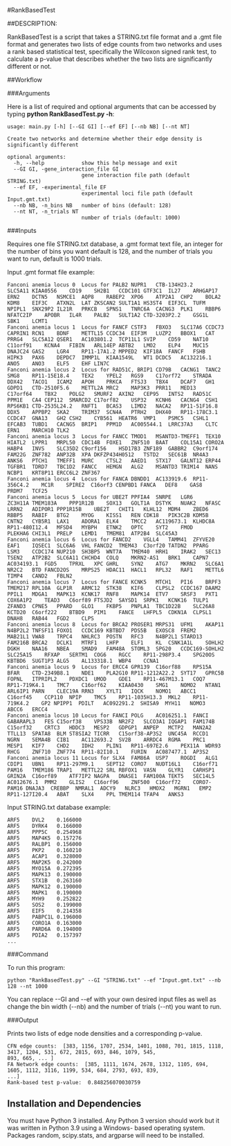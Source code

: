 #RankBasedTest

##DESCRIPTION: 

RankBasedTest is a script that takes a STRING.txt file format and a .gmt 
file format and generates two lists of edge counts from
two networks and uses a rank based statistical test, specifically the Wilcoxon 
signed rank test, to calculate a p-value that describes whether the two
lists are significantly different or not. 

##Workflow

###Arguments 

Here is a list of required and optional arguments that can be accessed by 
typing **python RankBasedTest.py -h**: 

```text
usage: main.py [-h] [--GI GI] [--ef EF] [--nb NB] [--nt NT]

Create two networks and determine whether their edge density is 
significantly different

optional arguments:
  -h, --help            show this help message and exit
  --GI GI, -gene_interaction_file GI
                        gene interaction file path (default STRING.txt)
  --ef EF, -experimental_file EF
                        experimental loci file path (default Input.gmt.txt)
  --nb NB, -n_bins NB   number of bins (default: 128)
  --nt NT, -n_trials NT
                        number of trials (default: 1000)
```
###Inputs 

Requires one file STRING.txt database, a .gmt format text file, an integer
for the number of bins you want default is 128, and the number of trials
you want to run, default is 1000 trials. 

Input .gmt format file example: 

```text
Fanconi anemia locus 0	Locus for PALB2	NUPR1	CTB-134H23.2	SLC5A11	KIAA0556	CD19	SH2B1	CCDC101	GTF3C1	IL27	ARHGAP17	ERN2	DCTN5	NSMCE1	AQP8	RABEP2	XPO6	ATP2A1	CHP2	BOLA2	KDM8	EIF3C	ATXN2L	LAT	ZKSCAN2	SULT1A1	HS3ST4	EIF3CL	TUFM	NPIPL1	SNX29P2	IL21R	PRKCB	SPNS1	TNRC6A	CACNG3	PLK1	RBBP6	NFATC2IP	APOBR	IL4R	PALB2	SULT1A2	CTD-3203P2.2	GSG1L	SBK1	LCMT1
Fanconi anemia locus 1	Locus for FANCF	CSTF3	FBXO3	SLC17A6	CCDC73	CAPRIN1	RCN1	BDNF	METTL15	CCDC34	EIF3M	LUZP2	BBOX1	CAT	PRRG4	SLC5A12	QSER1	AC103801.2	TCP11L1	SVIP	CD59	NAT10	C11orf91	KCNA4	FIBIN	ARL14EP	ABTB2	LMO2	ELP4	MUC15	DNAJC24	GAS2	LGR4	RP11-17A1.2	MPPED2	KIF18A	FANCF	FSHB	HIPK3	PAX6	DEPDC7	IMMP1L	KIAA1549L	WT1	DCDC5	AC132216.1	ANO5	ANO3	ELF5	EHF	LIN7C
Fanconi anemia locus 2	Locus for RAD51C, BRIP1	CD79B	CACNG1	TANC2	SMG8	RP11-15E18.4	TEX2	YPEL2	RGS9	C17orf72	STRADA	DDX42	TACO1	ICAM2	APOH	PRKCA	FTSJ3	TBX4	DCAF7	GH1	GDPD1	CTD-2510F5.6	METTL2A	MRC2	MAP3K3	PRR11	MED13	C17orf64	TBX2	POLG2	SMURF2	AXIN2	CEP95	INTS2	RAD51C	PPM1E	CA4	CEP112	SMARCD2	C17orf82	USP32	KCNH6	CACNG4	CSH1	RPS6KB1	CTD-2535L24.2	RNFT1	BCAS3	LIMD2	NACA2	RP11-51F16.8	DDX5	APPBP2	SKA2	TRIM37	SCN4A	PTRH2	DHX40	RP11-178C3.1	CCDC47	GNA13	GH2	CSH2	CYB561	HEATR6	VMP1	PSMC5	CSHL1	EFCAB3	TUBD1	CACNG5	BRIP1	PPM1D	AC005544.1	LRRC37A3	CLTC	ERN1	MARCH10	TLK2
Fanconi anemia locus 3	Locus for FANCC	TMOD1	MSANTD3-TMEFF1	TEX10	HIATL2	LPPR1	MRPL50	CDC14B	FOXE1	ZNF510	BAAT	COL15A1	CORO2A	HABP4	INVS	SLC35D2	C9orf156	HSD17B3	ZNF189	GABBR2	C9orf174	FAM22G	ZNF782	ANP32B	XPA	DKFZP434H0512	TSTD2	SEC61B	NR4A3	ANKS6	PTCH1	TMEFF1	MURC	CTSL2	AAED1	STX17	GALNT12	ERP44	TGFBR1	TDRD7	TBC1D2	FANCC	HEMGN	ALG2	MSANTD3	TRIM14	NANS	NCBP1	KRT8P11	ERCC6L2	ZNF367
Fanconi anemia locus 4	Locus for FANCA	DBNDD1	AC133919.6	RP11-356C4.2	MC1R	SPIRE2	C16orf3	CENPBD1	FANCA	DEF8	GAS8	PRDM7	TCF25
Fanconi anemia locus 5	Locus for UBE2T	PPFIA4	SNRPE	LGR6	ZC3H11A	TMEM183A	PPP1R12B	SOX13	GOLT1A	DSTYK	NUAK2	NFASC	LRRN2	ADIPOR1	PPP1R15B	UBE2T	CHIT1	KLHL12	MDM4	ZBED6	RBBP5	RABIF	BTG2	MYOG	KISS1	REN	CDK18	PIK3C2B	KDM5B	CNTN2	CYB5R1	LAX1	ADORA1	ELK4	TMCC2	AC119673.1	KLHDC8A	RP11-480I12.4	MFSD4	MYBPH	ETNK2	OPTC	SYT2	FMOD	PLEKHA6	CHI3L1	PRELP	LEMD1	TMEM81	ATP2B4	SLC45A3
Fanconi anemia locus 6	Locus for FANCD2	VGLL4	TAMM41	ZFYVE20	EAF1	IQSEC1	SLC6A6	VHL	FANCD2	TMEM43	C3orf20	TATDN2	PPARG	LSM3	CCDC174	NUP210	SH3BP5	WNT7A	TMEM40	HRH1	IRAK2	SEC13	TSEN2	ATP2B2	SLC6A11	CHCHD4	COLQ	MKRN2-AS1	BRK1	CAPN7	AC034193.1	FGD5	TPRXL	XPC	GHRL	SYN2	ATG7	MKRN2	SLC6A1	NR2C2	BTD	FANCD2OS	MRPS25	HDAC11	HACL1	RPL32	RAF1	METTL6	TIMP4	CAND2	FBLN2
Fanconi anemia locus 7	Locus for FANCE	KCNK5	MTCH1	PI16	BRPF3	TMEM217	RPL10A	GLP1R	ARMC12	STK38	KIF6	CLPSL2	CCDC167	DAAM2	PPIL1	MDGA1	MAPK13	KCNK17	RNF8	MAPK14	ETV7	SRSF3	PXT1	COX6A1P2	TEAD3	C6orf89	FTSJD2	SAYSD1	SRPK1	KCNK16	TULP1	ZFAND3	CPNE5	PPARD	GLO1	FKBP5	PNPLA1	TBC1D22B	SLC26A8	KCTD20	C6orf222	BTBD9	PIM1	FANCE	LHFPL5	CDKN1A	CLPSL1	DNAH8	RAB44	FGD2	CLPS
Fanconi anemia locus 8	Locus for BRCA2	PROSER1	MRPS31	UFM1	AKAP11	N4BP2L2	TNFSF11	FOXO1	CCDC169	KBTBD7	PDS5B	EXOSC8	FREM2	MAB21L1	VWA8	TRPC4	NHLRC3	POSTN	RFC3	N4BP2L1	STARD13	FAM216B	BRCA2	DCLK1	MTRF1	LHFP	ELF1	KL	CSNK1A1L	SOHLH2	DGKH	NAA16	NBEA	SMAD9	FAM48A	STOML3	SPG20	CCDC169-SOHLH2	SLC25A15	RFXAP	SERTM1	COG6	RGCC	RP11-298P3.4	SPG20OS	KBTBD6	SUGT1P3	ALG5	AL133318.1	WBP4	CCNA1
Fanconi anemia locus 9	Locus for ERCC4	GPR139	C16orf88	RPS15A	BFAR	CTD-2349B8.1	NDE1	PLA2G10	RP11-1212A22.2	SYT17	GPRC5B	FOPNL	ITPRIPL2	PDXDC1	UMOD	GDE1	RP11-467M13.1	COQ7	RP11-719K4.1	TMC7	C16orf62	KIAA0430	SMG1	NOMO2	NTAN1	ARL6IP1	PARN	CLEC19A	RRN3	XYLT1	IQCK	NOMO1	ABCC1	C16orf45	CCP110	NPIP	TMC5	RP11-1035H13.3	MKL2	RP11-719K4.2	GP2	NPIPP1	PDILT	AC092291.2	SHISA9	MYH11	NOMO3	ABCC6	ERCC4
Fanconi anemia locus 10	Locus for FANCI	POLG	AC016251.1	FANCI	GABARAPL3	FES	C15orf38	VPS33B	NR2F2	SLCO3A1	IQGAP1	FAM174B	C15orf32	CRTC3	HDDC3	MESP2	GDPGP1	ANPEP	MCTP2	MAN2A2	TTLL13	SPATA8	BLM	ST8SIA2	TICRR	C15orf38-AP3S2	UNC45A	RCCD1	NGRN	SEMA4B	CIB1	AC112693.2	SV2B	ARRDC4	RGMA	PRC1	MESP1	KIF7	CHD2	IDH2	PLIN1	RP11-697E2.6	PEX11A	WDR93	RHCG	ZNF710	ZNF774	RP11-82I10.1	FURIN	AC087477.1	AP3S2
Fanconi anemia locus 11	Locus for SLX4	FAM86A	USP7	ROGDI	ALG1	CDIP1	UBN1	RP11-297M9.1	SEPT12	CORO7	NUDT16L1	C16orf71	PAM16	TMEM186	TRAP1	METTL22	SRL	RBFOX1	VASN	GLYR1	CARHSP1	GRIN2A	C16orf89	ATF7IP2	NAGPA	DNASE1	FAM100A	TEKT5	SEC14L5	AC012676.1	PMM2	GLIS2	C16orf96	ZNF500	C16orf72	CORO7-PAM16	DNAJA3	CREBBP	NMRAL1	ADCY9	NLRC3	HMOX2	MGRN1	EMP2	RP11-127I20.4	ABAT	SLX4	PPL	TMEM114	TFAP4	ANKS3
```
Input STRING.txt database example: 
```
ARF5	DVL2	0.166000
ARF5	DYRK4	0.166000
ARF5	PPP5C	0.254968
ARF5	MAP4K5	0.157276
ARF5	RALBP1	0.156000
ARF5	PKP2	0.160210
ARF5	ACAP1	0.328000
ARF5	MAP2K5	0.242000
ARF5	MYO15A	0.272395
ARF5	MAPK13	0.190000
ARF5	STX1B	0.263160
ARF5	MAPK12	0.190000
ARF5	MAPK1	0.190000
ARF5	MYH9	0.252822
ARF5	SOS2	0.199000
ARF5	EIF5	0.214358
ARF5	PABPC1L	0.196000
ARF5	CORO1A	0.163000
ARF5	PARD6A	0.194000
ARF5	PDIA2	0.157397
...
```
###Command

To run this program: 
```text
python "RankBasedTest.py" --GI "STRING.txt" --ef "Input.gmt.txt" --nb 128 --nt 1000
```
You can replace --GI and --ef with your own desired input files as well as change 
the bin width (--nb) and the number of trials (--nt) you want to run.

###Output 

Prints two lists of edge node densities and a corresponding p-value. 
```text
CFN edge counts:  [383, 1156, 1707, 2534, 1401, 1088, 701, 1815, 1118, 3417, 1204, 531, 672, 2815, 693, 846, 1079, 545, 
893, 665, ... ]
FA Network edge counts:  [385, 1111, 1674, 2678, 1312, 1105, 694, 1605, 1112, 3116, 1199, 534, 684, 2793, 693, 839,
...]
Rank-based test p-value:  0.848256070030759

```
## Installation and Dependencies
You must have Python 3 installed. Any Python 3 version should work but it was written in Python 3.9 using a Windows-
based operating system. Packages random, scipy.stats, and argparse will need to be installed. 
